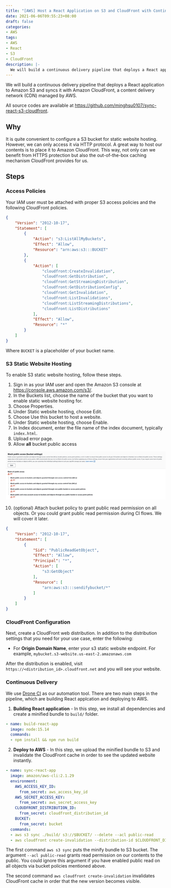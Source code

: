 ```yaml
---
title: "[AWS] Host a React Application on S3 and CloudFront with Continuous Delievery"
date: 2021-06-06T09:55:23+08:00
draft: false
categories:
- AWS
tags:
- AWS
- React
- S3
- CloudFront
description: |-
  We will build a continuous delivery pipeline that deploys a React application to Amazon S3 and syncs it with Amazon CloudFront, a content delivery network (CDN) managed by AWS.
---
```


We will build a continuous delivery pipeline that deploys a React application to Amazon S3 and syncs it with Amazon CloudFront, a content delivery network (CDN) managed by AWS.

All source codes are available at https://github.com/minghsu0107/sync-react-s3-cloudfront.
<!--more-->
## Why
It is quite convenient to configure a S3 bucket for static website hosting. However, we can only access it via HTTP protocol. A great way to host our contents is to place it to Amazon CloudFront. This way, not only can we benefit from HTTPS protection but also the out-of-the-box caching mechanism CloudFront provides for us.
## Steps
### Access Policies
Your IAM user must be attached with proper S3 access policies and the following CloudFront policies.
```json
{
    "Version": "2012-10-17",
    "Statement": [
        {
            "Action": "s3:ListAllMyBuckets",
            "Effect": "Allow",
            "Resource": "arn:aws:s3:::BUCKET"
        },
        {
            "Action": [
                "cloudfront:CreateInvalidation",
                "cloudfront:GetDistribution",
                "cloudfront:GetStreamingDistribution",
                "cloudfront:GetDistributionConfig",
                "cloudfront:GetInvalidation",
                "cloudfront:ListInvalidations",
                "cloudfront:ListStreamingDistributions",
                "cloudfront:ListDistributions"
            ],
            "Effect": "Allow",
            "Resource": "*"
        }
    ]
}
```
Where `BUCKET` is a placeholder of your bucket name.
### S3 Static Website Hosting
To enable S3 static website hosting, follow these steps.
1. Sign in as your IAM user and open the Amazon S3 console at https://console.aws.amazon.com/s3/.
2. In the Buckets list, choose the name of the bucket that you want to enable static website hosting for.
3. Choose Properties.
4. Under Static website hosting, choose Edit.
5. Choose Use this bucket to host a website.
6. Under Static website hosting, choose Enable.
7. In Index document, enter the file name of the index document, typically `index.html`.
8. Upload error page.
9. Allow **all** bucket public access

![](/static/images/4VdkGpa.png)

10. (optional) Attach bucket policy to grant public read permission on all objects. Or you could grant public read permission during CI flows. We will cover it later.

```json
{
    "Version": "2012-10-17",
    "Statement": [
        {
            "Sid": "PublicReadGetObject",
            "Effect": "Allow",
            "Principal": "*",
            "Action": [
                "s3:GetObject"
            ],
            "Resource": [
                "arn:aws:s3:::sendifybucket/*"
            ]
        }
    ]
}
```
### CloudFront Configuration
Next, create a CloudFront web distribution. In addition to the distribution settings that you need for your use case, enter the following: 
- For **Origin Domain Name**, enter your s3 static website endpoint. For example, `mybucket.s3-website.us-east-2.amazonaws.com`

After the distribution is enabled, visit `https://<distribution_id>.cloudfront.net` and you will see your website.
### Continuous Delivery
We use [Drone CI](https://www.drone.io) as our automation tool. There are two main steps in the pipeline, which are building React applcation and deploying to AWS.

1. **Building React application** - In this step, we install all dependencies and create a minified bundle to `build/` folder.

```yaml
- name: build-react-app
  image: node:15.14
  commands:
  - npm install && npm run build
```

2. **Deploy to AWS** - In this step, we upload the minified bundle to S3 and invalidate the CloudFront cache in order to see the updated website instantly.

```yaml
- name: sync-react-app
  image: amazon/aws-cli:2.1.29
  environment:
    AWS_ACCESS_KEY_ID: 
      from_secret: aws_access_key_id
    AWS_SECRET_ACCESS_KEY:
      from_secret: aws_secret_access_key
    CLOUDFRONT_DISTRIBUTION_ID:
      from_secret: cloudfront_distribution_id
    BUCKET:
      from_secret: bucket
  commands:
  - aws s3 sync ./build/ s3://$BUCKET/ --delete --acl public-read
  - aws cloudfront create-invalidation --distribution-id $CLOUDFRONT_DISTRIBUTION_ID --paths "/*" 
```
The first command `aws s3 sync` puts the minify bundle to S3 bucket. The argument `--acl public-read` grants read permission on our contents to the public. You could ignore this argument if you have enabled public read on all objects via bucket policies mentioned above.

The second command `aws cloudfront create-invalidation` invalidates CloudFront cache in order that the new version becomes visible.